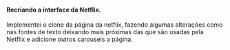 #### Recriando a interface da Netflix.

Implementei o clone da página da netflix, fazendo algumas alterações como nas fontes de texto deixando mais próximas das que são usadas pela Netflix e adicione outros carousels a página.